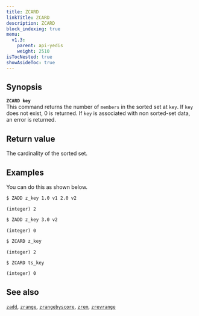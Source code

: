```yaml
---
title: ZCARD
linkTitle: ZCARD
description: ZCARD
block_indexing: true
menu:
  v1.3:
    parent: api-yedis
    weight: 2510
isTocNested: true
showAsideToc: true
---
```


## Synopsis

<b>`ZCARD key`</b><br>
This command returns the number of `members` in the sorted set at `key`. If `key` does not exist, 0 is returned.
If `key` is associated with non sorted-set data, an error is returned.

## Return value

The cardinality of the sorted set.

## Examples

You can do this as shown below.

```sh
$ ZADD z_key 1.0 v1 2.0 v2
```

```
(integer) 2
```

```sh
$ ZADD z_key 3.0 v2
```

```
(integer) 0
```

```sh
$ ZCARD z_key
```

```
(integer) 2
```

```sh
$ ZCARD ts_key
```

```
(integer) 0
```

## See also

[`zadd`](../zadd/), [`zrange`](../zrange/), [`zrangebyscore`](../zrangebyscore/), [`zrem`](../zrem/), [`zrevrange`](../zrevrange)
